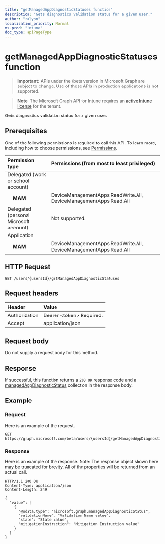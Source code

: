 ```yaml
---
title: "getManagedAppDiagnosticStatuses function"
description: "Gets diagnostics validation status for a given user."
author: "rolyon"
localization_priority: Normal
ms.prod: "intune"
doc_type: apiPageType
---
```


# getManagedAppDiagnosticStatuses function

> **Important:** APIs under the /beta version in Microsoft Graph are subject to change. Use of these APIs in production applications is not supported.

> **Note:** The Microsoft Graph API for Intune requires an [active Intune license](https://go.microsoft.com/fwlink/?linkid=839381) for the tenant.

Gets diagnostics validation status for a given user.
## Prerequisites
One of the following permissions is required to call this API. To learn more, including how to choose permissions, see [Permissions](/graph/permissions-reference).

|Permission type|Permissions (from most to least privileged)|
|:---|:---|
|Delegated (work or school account)||
| &nbsp; &nbsp; **MAM** | DeviceManagementApps.ReadWrite.All, DeviceManagementApps.Read.All|
|Delegated (personal Microsoft account)|Not supported.|
|Application||
| &nbsp; &nbsp; **MAM** | DeviceManagementApps.ReadWrite.All, DeviceManagementApps.Read.All|

## HTTP Request
<!-- {
  "blockType": "ignored"
}
-->
``` http
GET /users/{usersId}/getManagedAppDiagnosticStatuses
```

## Request headers
|Header|Value|
|:---|:---|
|Authorization|Bearer &lt;token&gt; Required.|
|Accept|application/json|

## Request body
Do not supply a request body for this method.

## Response
If successful, this function returns a `200 OK` response code and a [managedAppDiagnosticStatus](../resources/intune-mam-managedappdiagnosticstatus.md) collection in the response body.

## Example
### Request
Here is an example of the request.
``` http
GET https://graph.microsoft.com/beta/users/{usersId}/getManagedAppDiagnosticStatuses
```

### Response
Here is an example of the response. Note: The response object shown here may be truncated for brevity. All of the properties will be returned from an actual call.
``` http
HTTP/1.1 200 OK
Content-Type: application/json
Content-Length: 249

{
  "value": [
    {
      "@odata.type": "microsoft.graph.managedAppDiagnosticStatus",
      "validationName": "Validation Name value",
      "state": "State value",
      "mitigationInstruction": "Mitigation Instruction value"
    }
  ]
}
```















